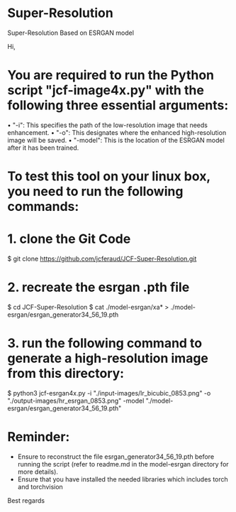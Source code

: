 # Super-Resolution
Super-Resolution Based on ESRGAN model

Hi,

# You are required to run the Python script "jcf-image4x.py" with the following three essential arguments:
• "-i": This specifies the path of the low-resolution image that needs enhancement.
• "-o": This designates where the enhanced high-resolution image will be saved.
• "-model": This is the location of the ESRGAN model after it has been trained.

# To test this tool on your linux box, you need to run the following commands:

# 1. clone the Git Code
$ git clone https://github.com/jcferaud/JCF-Super-Resolution.git

# 2. recreate the esrgan .pth file
$ cd JCF-Super-Resolution
$ cat ./model-esrgan/xa* > ./model-esrgan/esrgan_generator34_56_19.pth

# 3. run the following command to generate a high-resolution image from this directory:
$ python3 jcf-esrgan4x.py -i "./input-images/lr_bicubic_0853.png" -o "./output-images/hr_esrgan_0853.png" -model "./model-esrgan/esrgan_generator34_56_19.pth"

# Reminder:
- Ensure to reconstruct the file esrgan_generator34_56_19.pth before running the script (refer to readme.md in the model-esrgan directory for more details).
- Ensure that you have installed the needed libraries which includes torch and torchvision 

Best regards
